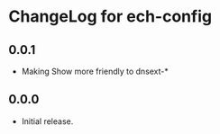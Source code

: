 # ChangeLog for ech-config

## 0.0.1

* Making Show more friendly to dnsext-*

## 0.0.0

* Initial release.
